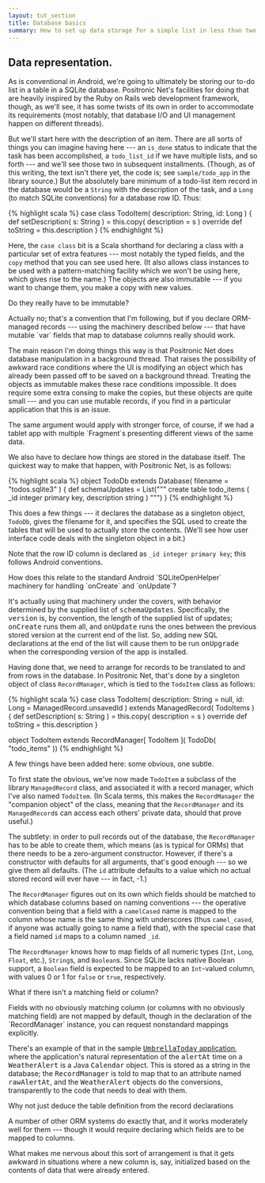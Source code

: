 ```yaml
---
layout: tut_section
title: Database basics
summary: How to set up data storage for a simple list in less than two dozen lines of code
---
```

## Data representation.

As is conventional in Android, we're going to ultimately be storing
our to-do list in a table in a SQLite database.  Positronic Net's
facilities for doing that are heavily inspired by the Ruby on Rails
web development framework, though, as we'll see, it has some twists
of its own in order to accommodate its requirements (most notably,
that database I/O and UI management happen on different threads).

But we'll start here with the description of an item.  There are all
sorts of things you can imagine having here --- an `is_done` status to
indicate that the task has been accomplished, a `todo_list_id` if we
have multiple lists, and so forth --- and we'll see those two in
subsequent installments.  (Though, as of this writing, the text isn't
there yet, the code is; see `sample/todo_app` in the library source.)
But the absolutely bare minimum of a todo-list item record in the
database would be a `String` with the description of the task, and a
`Long` (to match SQLite conventions) for a database row ID.  Thus:

{% highlight scala %}
case class TodoItem( description: String, id: Long )
{
  def setDescription( s: String ) = this.copy( description = s )
  override def toString = this.description
}
{% endhighlight %}

Here, the `case class` bit is a Scala shorthand for declaring a class
with a particular set of extra features --- most notably the typed
fields, and the `copy` method that you can see used here.  (It also
allows class instances to be used with a pattern-matching facility
which we won't be using here, which gives rise to the name.)   The
objects are also immutable --- if you want to change them, you make a
copy with new values.

<div class="qanote">
 <a class="question">Do they really have to be immutable?</a>
 <div class="answer">

   <p>Actually no; that's a convention that I'm following, but if
   you declare ORM-managed records --- using the machinery described
   below --- that have mutable `var` fields that map to database
   columns really should work.</p>

   <p>The main reason I'm doing things this way is that Positronic Net
   does database manipulation in a background thread.  That raises
   the possibility of awkward race conditions where the UI is modifying
   an object which has already been passed off to be saved on a background
   thread.  Treating the objects as immutable makes these race conditions
   impossible.  It does require some extra consing to make the copies,
   but these objects are quite small --- and you can use mutable records,
   if you find in a particular application that this is an issue.</p>

   <p>The same argument would apply with stronger force, of course, if we
   had a tablet app with multiple `Fragment`s presenting different views
   of the same data.</p>

 </div>
</div>

We also have to declare how things are stored in the database itself.
The quickest way to make that happen, with Positronic Net, is as follows:

{% highlight scala %}
object TodoDb extends Database( filename = "todos.sqlite3" ) 
{
  def schemaUpdates =
    List(""" create table todo_items (
               _id integer primary key,
               description string
             )
         """)
}
{% endhighlight %}

This does a few things --- it declares the database as a singleton
object, `TodoDb`, gives the filename for it, and specifies the SQL
used to create the tables that will be used to actually store the
contents.  (We'll see how user interface code deals with the singleton
object in a bit.)

Note that the row ID column is declared as `_id integer primary key`;
this follows Android conventions.

<div class="qanote">
 <a class="question">How does this relate to the standard Android
   `SQLiteOpenHelper` machinery for handling `onCreate` and `onUpdate`?</a>
 <div class="answer">

  <p>It's actually using that machinery under the covers, with
  behavior determined by the supplied list of <tt>schemaUpdates</tt>.
  Specifically, the <tt>version</tt> is, by convention, the length
  of the supplied list of updates; <tt>onCreate</tt> runs them all,
  and <tt>onUpdate</tt> runs the ones between the previous stored
  version at the current end of the list.  So, adding new
  SQL declarations at the end of the list will cause them to
  be run <tt>onUpgrade</tt> when the corresponding version of the app
  is installed.</p>

 </div>
</div>

Having done that, we need to arrange for records to be translated to
and from rows in the database.  In Positronic Net, that's done by a
singleton object of class `RecordManager`, which is tied to the
`TodoItem` class as follows:

{% highlight scala %}
case class TodoItem( description: String = null, 
                     id: Long            = ManagedRecord.unsavedId )
  extends ManagedRecord( TodoItems )
{
  def setDescription( s: String ) = this.copy( description = s )
  override def toString = this.description
}

object TodoItem extends RecordManager[ TodoItem ]( TodoDb( "todo_items" ))
{% endhighlight %}

A few things have been added here:  some obvious, one subtle.

To first state the obvious, we've now made `TodoItem` a subclass of
the library `ManagedRecord` class, and associated it with a
record manager, which I've also named `TodoItem`.  (In Scala terms,
this makes the `RecordManager` the "companion object" of the class,
meaning that the `RecordManager` and its `ManagedRecord`s can
access each others' private data, should that prove useful.)

The subtlety:  in order to pull records out of the database,
the `RecordManager` has to be able to create them, which means (as
is typical for ORMs) that there needs to be a zero-argument
constructor.  However, if there's a constructor with defaults for
all arguments, that's good enough --- so we give them all defaults.
(The `id` attribute defaults to a value which no actual stored 
record will ever have --- in fact, -1.)

The `RecordManager` figures out on its own which fields should be
matched to which database columns based on naming conventions --- the
operative convention being that a field with a `camelCased` name is
mapped to the column whose name is the same thing with underscores
(thus `camel_cased`, if anyone was actually going to name a field
that), with the special case that a field named `id` maps to a
column named `_id`.

The `RecordManager` knows how to map fields of all numeric types
(`Int`, `Long`, `Float`, etc.), `String`s, and `Boolean`s.  Since
SQLite lacks native Boolean support, a `Boolean` field is expected
to be mapped to an `Int`-valued column, with values 0 or 1 for 
`false` or `true`, respectively.

<div class="qanote">
  <a class="question">What if there isn't a matching field or column?</a>
  <div class="answer">

   <p>Fields with no obviously matching column (or columns with no obviously
   matching field) are not mapped by default, though in the declaration of
   the `RecordManager` instance, you can request nonstandard mappings
   explicitly.</p>
   
   <p>There's an example of that in the sample
   <a href="https://github.com/rst/UmbrellaToday"><tt>UmbrellaToday</tt>
   application</a>, where the application's natural representation of the
   <tt>alertAt</tt> time on a <tt>WeatherAlert</tt> is a Java
   <tt>Calendar</tt> object.  This is stored as a string in the
   database; the <tt>RecordManager</tt> is told to map that to an
   attribute named <tt>rawAlertAt</tt>, and the <tt>WeatherAlert</tt>
   objects do the conversions, transparently to the code that needs to
   deal with them.</p>
   
  </div> 
</div>
   
<div class="qanote">
 <a class="question">Why not just deduce the table definition from the record
                     declarations</a>
 <div class="answer">

   <p>A number of other ORM systems do exactly that, and it works
   moderately well for them --- though it would require declaring
   which fields are to be mapped to columns.</p>
   
   <p>What makes me nervous about this sort of arrangement is that it
   gets awkward in situations where a new column is, say, initialized
   based on the contents of data that were already entered.</p>

 </div>
</div>

